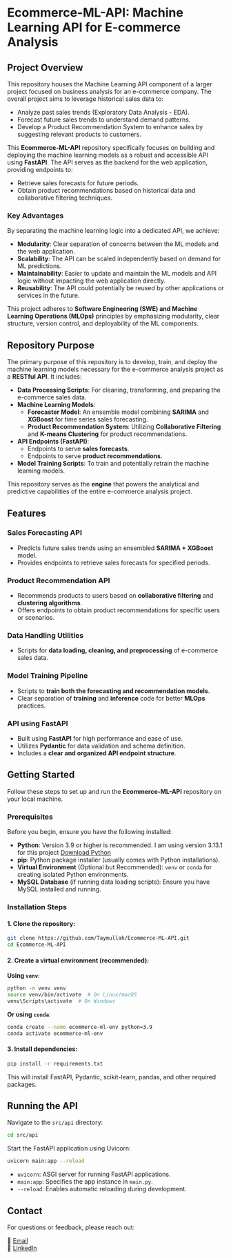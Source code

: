 # Ecommerce-ML-API: Machine Learning API for E-commerce Analysis

## Project Overview
This repository houses the Machine Learning API component of a larger project focused on business analysis for an e-commerce company. The overall project aims to leverage historical sales data to:

- Analyze past sales trends (Exploratory Data Analysis - EDA).
- Forecast future sales trends to understand demand patterns.
- Develop a Product Recommendation System to enhance sales by suggesting relevant products to customers.

This **Ecommerce-ML-API** repository specifically focuses on building and deploying the machine learning models as a robust and accessible API using **FastAPI**. The API serves as the backend for the web application, providing endpoints to:

- Retrieve sales forecasts for future periods.
- Obtain product recommendations based on historical data and collaborative filtering techniques.

### Key Advantages
By separating the machine learning logic into a dedicated API, we achieve:

- **Modularity**: Clear separation of concerns between the ML models and the web application.
- **Scalability**: The API can be scaled independently based on demand for ML predictions.
- **Maintainability**: Easier to update and maintain the ML models and API logic without impacting the web application directly.
- **Reusability**: The API could potentially be reused by other applications or services in the future.

This project adheres to **Software Engineering (SWE) and Machine Learning Operations (MLOps)** principles by emphasizing modularity, clear structure, version control, and deployability of the ML components.

## Repository Purpose
The primary purpose of this repository is to develop, train, and deploy the machine learning models necessary for the e-commerce analysis project as a **RESTful API**. It includes:

- **Data Processing Scripts**: For cleaning, transforming, and preparing the e-commerce sales data.
- **Machine Learning Models**:
  - **Forecaster Model**: An ensemble model combining **SARIMA** and **XGBoost** for time series sales forecasting.
  - **Product Recommendation System**: Utilizing **Collaborative Filtering** and **K-means Clustering** for product recommendations.
- **API Endpoints (FastAPI)**:
  - Endpoints to serve **sales forecasts**.
  - Endpoints to serve **product recommendations**.
- **Model Training Scripts**: To train and potentially retrain the machine learning models.

This repository serves as the **engine** that powers the analytical and predictive capabilities of the entire e-commerce analysis project.

## Features
### Sales Forecasting API
- Predicts future sales trends using an ensembled **SARIMA + XGBoost** model.
- Provides endpoints to retrieve sales forecasts for specified periods.

### Product Recommendation API
- Recommends products to users based on **collaborative filtering** and **clustering algorithms**.
- Offers endpoints to obtain product recommendations for specific users or scenarios.

### Data Handling Utilities
- Scripts for **data loading, cleaning, and preprocessing** of e-commerce sales data.

### Model Training Pipeline
- Scripts to **train both the forecasting and recommendation models**.
- Clear separation of **training** and **inference** code for better **MLOps** practices.

### API using FastAPI
- Built using **FastAPI** for high performance and ease of use.
- Utilizes **Pydantic** for data validation and schema definition.
- Includes a **clear and organized API endpoint structure**.

## Getting Started
Follow these steps to set up and run the **Ecommerce-ML-API** repository on your local machine.

### Prerequisites
Before you begin, ensure you have the following installed:

- **Python**: Version 3.9 or higher is recommended. I am using version 3.13.1 for this project [Download Python](https://www.python.org/downloads/)
- **pip**: Python package installer (usually comes with Python installations).
- **Virtual Environment** (Optional but Recommended): `venv` or `conda` for creating isolated Python environments.
- **MySQL Database** (if running data loading scripts): Ensure you have MySQL installed and running.

### Installation Steps
#### 1. Clone the repository:
```bash
git clone https://github.com/Taymullah/Ecommerce-ML-API.git
cd Ecommerce-ML-API
```
#### 2. Create a virtual environment (recommended):
**Using `venv`**:
```bash
python -m venv venv
source venv/bin/activate  # On Linux/macOS
venv\Scripts\activate  # On Windows
```

**Or using `conda`**:
```bash
conda create --name ecommerce-ml-env python=3.9
conda activate ecommerce-ml-env
```

#### 3. Install dependencies:
```bash
pip install -r requirements.txt
```
This will install FastAPI, Pydantic, scikit-learn, pandas, and other required packages.

## Running the API
Navigate to the `src/api` directory:
```bash
cd src/api
```

Start the FastAPI application using Uvicorn:
```bash
uvicorn main:app --reload
```
- `uvicorn`: ASGI server for running FastAPI applications.
- `main:app`: Specifies the app instance in `main.py`.
- `--reload`: Enables automatic reloading during development.

## Contact
For questions or feedback, please reach out:

📧 [Email](sm.taymullah@gmail.com)  
🔗 [LinkedIn](https://linkedin.com/in/salahaldin-taymullah/)

